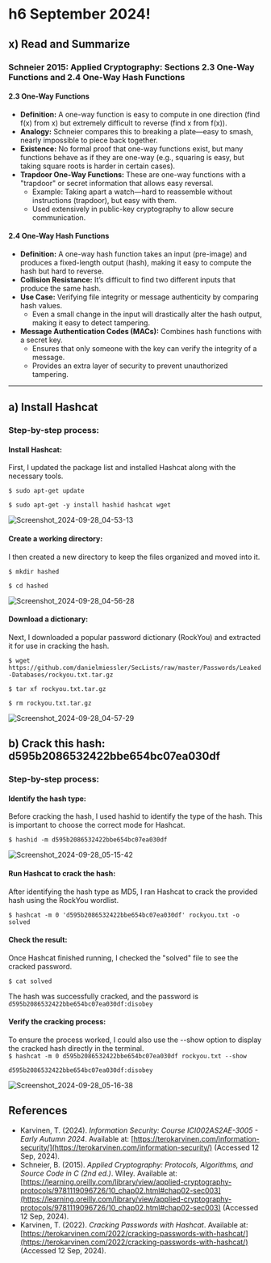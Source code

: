 # h6 September 2024!

## x) Read and Summarize
### Schneier 2015: Applied Cryptography: Sections 2.3 One-Way Functions and 2.4 One-Way Hash Functions

#### 2.3 One-Way Functions
- **Definition:** A one-way function is easy to compute in one direction (find f(x) from x) but extremely difficult to reverse (find x from f(x)).
- **Analogy:** Schneier compares this to breaking a plate—easy to smash, nearly impossible to piece back together.
- **Existence:** No formal proof that one-way functions exist, but many functions behave as if they are one-way (e.g., squaring is easy, but taking square roots is harder in certain cases).
- **Trapdoor One-Way Functions:** These are one-way functions with a "trapdoor" or secret information that allows easy reversal.
  - Example: Taking apart a watch—hard to reassemble without instructions (trapdoor), but easy with them.
  - Used extensively in public-key cryptography to allow secure communication.

#### 2.4 One-Way Hash Functions
- **Definition:** A one-way hash function takes an input (pre-image) and produces a fixed-length output (hash), making it easy to compute the hash but hard to reverse.
- **Collision Resistance:** It’s difficult to find two different inputs that produce the same hash.
- **Use Case:** Verifying file integrity or message authenticity by comparing hash values.
  - Even a small change in the input will drastically alter the hash output, making it easy to detect tampering.
- **Message Authentication Codes (MACs):** Combines hash functions with a secret key.
  - Ensures that only someone with the key can verify the integrity of a message.
  - Provides an extra layer of security to prevent unauthorized tampering.

---

## a) Install Hashcat
### Step-by-step process:

#### Install Hashcat:
First, I updated the package list and installed Hashcat along with the necessary tools.  

`$ sudo apt-get update  `

`$ sudo apt-get -y install hashid hashcat wget  `  

![Screenshot_2024-09-28_04-53-13](https://github.com/user-attachments/assets/b23c8fd5-41a8-44a7-9d78-e6fbafba7ba9)

#### Create a working directory:
I then created a new directory to keep the files organized and moved into it.  

`$ mkdir hashed  `  

`$ cd hashed  `  

![Screenshot_2024-09-28_04-56-28](https://github.com/user-attachments/assets/80676dcd-a22f-4284-aed9-11084616dbe6)

#### Download a dictionary:
Next, I downloaded a popular password dictionary (RockYou) and extracted it for use in cracking the hash.  


`$ wget https://github.com/danielmiessler/SecLists/raw/master/Passwords/Leaked-Databases/rockyou.txt.tar.gz`  

`$ tar xf rockyou.txt.tar.gz`  

`$ rm rockyou.txt.tar.gz`  

![Screenshot_2024-09-28_04-57-29](https://github.com/user-attachments/assets/9f5754d8-dfa3-4982-9639-0c78f3ca3837)


## b) Crack this hash: d595b2086532422bbe654bc07ea030df
### Step-by-step process:  
#### Identify the hash type:
Before cracking the hash, I used hashid to identify the type of the hash. This is important to choose the correct mode for Hashcat.

`$ hashid -m d595b2086532422bbe654bc07ea030df `  

![Screenshot_2024-09-28_05-15-42](https://github.com/user-attachments/assets/75313967-a15a-45b5-9447-a09385ea7fb7)

#### Run Hashcat to crack the hash:
After identifying the hash type as MD5, I ran Hashcat to crack the provided hash using the RockYou wordlist.

`$ hashcat -m 0 'd595b2086532422bbe654bc07ea030df' rockyou.txt -o solved`  

#### Check the result:
Once Hashcat finished running, I checked the "solved" file to see the cracked password.  

`$ cat solved  `  

The hash was successfully cracked, and the password is `d595b2086532422bbe654bc07ea030df:disobey`  

#### Verify the cracking process:
To ensure the process worked, I could also use the --show option to display the cracked hash directly in the terminal.   
`$ hashcat -m 0 d595b2086532422bbe654bc07ea030df rockyou.txt --show`  

`d595b2086532422bbe654bc07ea030df:disobey`  

![Screenshot_2024-09-28_05-16-38](https://github.com/user-attachments/assets/f39a9fb3-74cd-4488-afd5-dc044efd7f34)

## References

- Karvinen, T. (2024). *Information Security: Course ICI002AS2AE-3005 - Early Autumn 2024*. Available at: [https://terokarvinen.com/information-security/](https://terokarvinen.com/information-security/) (Accessed 12 Sep, 2024).
- Schneier, B. (2015). *Applied Cryptography: Protocols, Algorithms, and Source Code in C (2nd ed.)*. Wiley. Available at: [https://learning.oreilly.com/library/view/applied-cryptography-protocols/9781119096726/10_chap02.html#chap02-sec003](https://learning.oreilly.com/library/view/applied-cryptography-protocols/9781119096726/10_chap02.html#chap02-sec003) (Accessed 12 Sep, 2024).
- Karvinen, T. (2022). *Cracking Passwords with Hashcat*. Available at: [https://terokarvinen.com/2022/cracking-passwords-with-hashcat/](https://terokarvinen.com/2022/cracking-passwords-with-hashcat/) (Accessed 12 Sep, 2024).

